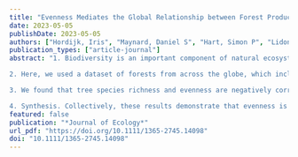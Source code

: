 ```yaml
---
title: "Evenness Mediates the Global Relationship between Forest Productivity and Richness"
date: 2023-05-05
publishDate: 2023-05-05
authors: ["Hordijk, Iris", "Maynard, Daniel S", "Hart, Simon P", "Lidong, Mo", "Ter Steege, Hans", "Liang, Jingjing", "de-Miguel, Sergio", "Nabuurs, Gert-Jan", "Reich, Peter B", "Abegg, Meinrad", "Adou Yao, C. Yves", "Alberti, Giorgio", "Almeyda Zambrano, Angelica M", "Alvarado, Braulio V", "Esteban, Alvarez-Davila", "Alvarez-Loayza, Patricia", "Alves, Luciana F", "Ammer, Christian", "Antón-Fernández, Clara", "Araujo-Murakami, Alejandro", "Arroyo, Luzmila", "Avitabile, Valerio", "Aymard C, Gerardo A", "Baker, Timothy", "Bałazy, Radomir", "Banki, Olaf", "Barroso, Jorcely", "Bastian, Meredith L", "Bastin, Jean-Francois", "Birigazzi, Luca", "Birnbaum, Philippe", "Bitariho, Robert", "Boeckx, Pascal", "Bongers, Frans", "Bouriaud, Olivier", "Brancalion, Pedro H. S", "Brandl, Susanne", "Brienen, Roel", "Broadbent, Eben N", "Bruelheide, Helge", "Bussotti, Filippo", "Cazzolla Gatti, Roberto", "César, Ricardo G", "Cesljar, Goran", "Chazdon, Robin", "Chen, Han Y. H", "Chisholm, Chelsea", "Cienciala, Emil", "Clark, Connie J", "Clark, David B", "Colletta, Gabriel", "Coomes, David", "Cornejo Valverde, Fernando", "Corral-Rivas, Jose J", "Crim, Philip", "Cumming, Jonathan", "Dayanandan, Selvadurai", "De Gasper, André L", "Decuyper, Mathieu", "Derroire, Géraldine", "DeVries, Ben", "Djordjevic, Ilija", "Iêda, Amaral", "Dourdain, Aurélie", "Nestor Laurier, Engone Obiang", "Enquist, Brian", "Eyre, Teresa", "Fandohan, Adandé Belarmain", "Fayle, Tom M", "Ferreira, Leandro V", "Feldpausch, Ted R", "Finér, Leena", "Fischer, Markus", "Fletcher, Christine", "Frizzera, Lorenzo", "Gamarra, Javier G. P", "Gianelle, Damiano", "Glick, Henry B", "Harris, David", "Hector, Andrew", "Hemp, Andreas", "Hengeveld, Geerten", "Hérault, Bruno", "Herbohn, John", "Hillers, Annika", "Honorio Coronado, Eurídice N", "Hui, Cang", "Cho, Hyunkook", "Ibanez, Thomas", "Bin Jung, Il", "Imai, Nobuo", "Jagodzinski, Andrzej M", "Jaroszewicz, Bogdan", "Johanssen, Vivian", "Joly, Carlos A", "Jucker, Tommaso", "Karminov, Viktor", "Kartawinata, Kuswata", "Kearsley, Elizabeth", "Kenfack, David", "Kennard, Deborah", "Kepfer-Rojas, Sebastian", "Keppel, Gunnar", "Khan, Mohammed Latif", "Killeen, Timothy", "Hyun Seok, Kim", "Kitayama, Kanehiro", "Köhl, Michael", "Korjus, Henn", "Kraxner, Florian", "Laarmann, Diana", "Lang, Mait", "Lewis, Simon", "Lu, Huicui", "Lukina, Natalia", "Maitner, Brian", "Malhi, Yadvinder", "Marcon, Eric", "Marimon, Beatriz Schwantes", "Marimon-Junior, Ben Hur", "Marshall, Andrew Robert", "Martin, Emanuel", "Martynenko, Olga", "Meave, Jorge A", "Melo-Cruz, Omar", "Mendoza, Casimiro", "Merow, Cory", "Stanislaw, Miscicki", "Mendoza, Abel Monteagudo", "Moreno, Vanessa", "Mukul, Sharif A", "Mundhenk, Philip", "Nava-Miranda, Maria G", "Neill, David", "Neldner, Victor", "Nevenic, Radovan", "Ngugi, Michael", "Niklaus, Pascal A", "Oleksyn, Jacek", "Ontikov, Petr", "Ortiz-Malavasi, Edgar", "Pan, Yude", "Paquette, Alain", "Parada-Gutierrez, Alexander", "Parfenova, Elena", "Park, Minjee", "Parren, Marc", "Parthasarathy, Narayanaswamy", "Peri, Pablo L", "Pfautsch, Sebastian", "Phillips, Oliver L", "Picard, Nicolas", "Piedade, Maria Teresa", "Piotto, Daniel", "Pitman, Nigel C. A", "Polo, Irina", "Poorter, Lourens", "Poulsen, Axel Dalberg", "Poulsen, John R", "Pretzsch, Hans", "Ramirez Arevalo, Freddy", "Restrepo-Correa, Zorayda", "Rodeghiero, Mirco", "Rolim, Samir", "Roopsind, Anand", "Rovero, Francesco", "Rutishauser, Ervan", "Saikia, Purabi", "Salas-Eljatib, Christian", "Schall, Peter", "Schepaschenko, Dmitry", "Scherer-Lorenzen, Michael", "Schmid, Bernhard", "Schöngart, Jochen", "Searle, Eric B", "Šebeň, Vladimír", "Serra-Diaz, Josep M", "Sheil, Douglas", "Shvidenko, Anatoly", "Silva-Espejo, Javier", "Silveira, Marcos", "Singh, James", "Sist, Plinio", "Slik, Ferry", "Sonké, Bonaventure", "Souza, Alexandre F", "Stereńczak, Krzysztof", "Svenning, Jens-Christian", "Svoboda, Miroslav", "Swanepoel, Ben", "Targhetta, Natalia", "Tchebakova, Nadja", "Thomas, Raquel", "Tikhonova, Elena", "Umunay, Peter", "Usoltsev, Vladimir", "Valencia, Renato", "Valladares, Fernando", "Van Der Plas, Fons", "Tran, Do Van", "Van Nuland, Michael E", "Vasquez Martinez, Rodolfo", "Verbeeck, Hans", "Viana, Helder", "Vibrans, Alexander C", "Vieira, Simone", "Von Gadow, Klaus", "Wang, Hua-Feng", "Watson, James", "Werner, Gijsbert D. A", "Wiser, Susan K", "Wittmann, Florian", "Wortel, Verginia", "Zagt, Roderick", "Zawila-Niedzwiecki, Tomasz", "Zhang, Chunyu", "Zhao, Xiuhai", "Zhou, Mo", "Zhu, Zhi-Xin", "Zo-Bi, Irie Casimir", "Crowther, Thomas W"]
publication_types: ["article-journal"]
abstract: "1. Biodiversity is an important component of natural ecosystems, with higher species richness often correlating with an increase in ecosystem productivity. Yet, this relationship varies substantially across environments, typically becoming less pronounced at high levels of species richness. However, species richness alone cannot reflect all important properties of a community, including community evenness, which may mediate the relationship between biodiversity and productivity. If the evenness of a community correlates negatively with richness across forests globally, then a greater number of species may not always increase overall diversity and productivity of the system. Theoretical work and local empirical studies have shown that the effect of evenness on ecosystem functioning may be especially strong at high richness levels, yet the consistency of this remains untested at a global scale.

2. Here, we used a dataset of forests from across the globe, which includes composition, biomass accumulation and net primary productivity, to explore whether productivity correlates with community evenness and richness in a way that evenness appears to buffer the effect of richness. Specifically, we evaluated whether low levels of evenness in speciose communities correlate with the attenuation of the richness–productivity relationship.

3. We found that tree species richness and evenness are negatively correlated across forests globally, with highly speciose forests typically comprising a few dominant and many rare species. Furthermore, we found that the correlation between diversity and productivity changes with evenness: at low richness, uneven communities are more productive, while at high richness, even communities are more productive.

4. Synthesis. Collectively, these results demonstrate that evenness is an integral component of the relationship between biodiversity and productivity, and that the attenuating effect of richness on forest productivity might be partly explained by low evenness in speciose communities. Productivity generally increases with species richness, until reduced evenness limits the overall increases in community diversity. Our research suggests that evenness is a fundamental component of biodiversity–ecosystem function relationships, and is of critical importance for guiding conservation and sustainable ecosystem management decisions."
featured: false
publication: "*Journal of Ecology*"
url_pdf: "https://doi.org/10.1111/1365-2745.14098"
doi: "10.1111/1365-2745.14098"
---
```


<span class="__dimensions_badge_embed__" data-doi="10.1111/1365-2745.14098"></span><script async src="https://badge.dimensions.ai/badge.js" charset="utf-8"></script>
